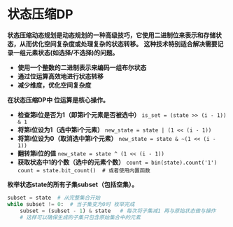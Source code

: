 # 状态压缩DP

**状态压缩动态规划是动态规划的一种高级技巧，它使用二进制位来表示和存储状态，从而优化空间复杂度或处理复杂的状态转移。**
**这种技术特别适合解决需要记录一组元素状态(如选择/不选择)的问题。**

- **使用一个整数的二进制表示来编码一组布尔状态**
- **通过位运算高效地进行状态转移**
- **减少维度，优化空间复杂度**

**在状态压缩DP中 位运算是核心操作。**

- **检查第i位是否为1（即第i个元素是否被选中）**
    `is_set = (state >> (i - 1)) & 1`
- **将第i位设为1（选中第i个元素）**
    `new_state = state | (1 << (i - 1))`
- **将第i位设为0（取消选中第i个元素）**
    `new_state = state & ~(1 << (i - 1))`
- **翻转第i位的值**
    `new_state = state ^ (1 << (i - 1))`
- **获取状态中1的个数（选中的元素个数）**
    `count = bin(state).count('1')`
    `count = state.bit_count()  # 或者使用内置函数`

**枚举状态state的所有子集subset（包括空集）。**

```python
subset = state  # 从完整集合开始
while subset != 0:  # 当子集变为0时 枚举完成
    subset = (subset - 1) & state   # 每次将子集减1 再与原始状态做与操作
    # 这样可以确保生成的子集只包含原始集合中的元素
```
